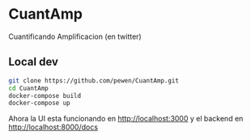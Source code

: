 # CuantAmp

Cuantificando Amplificacion (en twitter)

## Local dev

```bash
git clone https://github.com/pewen/CuantAmp.git
cd CuantAmp
docker-compose build
docker-compose up
```

Ahora la UI esta funcionando en [http://localhost:3000](http://localhost:3000) y el backend en [http://localhost:8000/docs](http://localhost:8000/docs)
